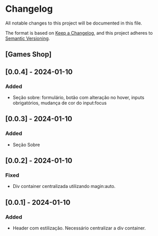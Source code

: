 # Changelog

All notable changes to this project will be documented in this file.

The format is based on [Keep a Changelog](https://keepachangelog.com/en/1.0.0/),
and this project adheres to [Semantic Versioning](https://semver.org/spec/v2.0.0.html).

## [Games Shop]

## [0.0.4] - 2024-01-10

### Added

- Seção sobre: formulário, botão com alteração no hover, inputs obrigatórios, mudança de cor do input:focus

## [0.0.3] - 2024-01-10

### Added

- Seção Sobre

## [0.0.2] - 2024-01-10

### Fixed

- Div container centralizada utilizando magin:auto.

## [0.0.1] - 2024-01-10

### Added

- Header com estilização. Necessário centralizar a div container.